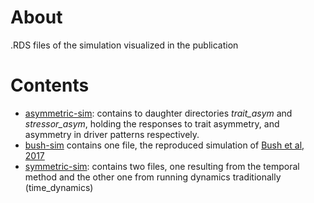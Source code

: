 # About

.RDS files of the simulation visualized in the publication

# Contents

  - [asymmetric-sim](asymmetric-sim/): contains to daughter directories *trait_asym* and *stressor_asym*, holding the responses to trait asymmetry, and asymmetry in driver patterns respectively.
  - [bush-sim](bush-sim/) contains one file, the reproduced simulation of [Bush et al, 2017](https://www.nature.com/articles/s41467-017-00912-x)
  - [symmetric-sim](symmetric-sim): contains two files, one resulting from the temporal method and the other one from running dynamics traditionally (time_dynamics)
